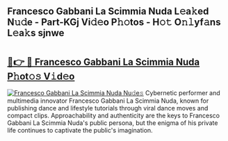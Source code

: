 ## Francesco Gabbani La Scimmia Nuda L𝚎a𝚔ed N𝚞𝚍e - Part-KGj Vi𝚍𝚎o P𝚑𝚘tos - H𝚘𝚝 O𝚗𝚕yf𝚊ns L𝚎a𝚔s sjnwe

# <h2><a href="http://kfdg7j0.oniu.top/?m=Francesco+Gabbani+La+Scimmia+Nuda">🔗👉 🔴 Francesco Gabbani La Scimmia Nuda P𝚑ot𝚘𝚜 V𝚒d𝚎o</a></h2>

[![Francesco Gabbani La Scimmia Nuda Nu𝚍e𝚜](https://i.imgur.com/0qMVB7G.gif)](http://kfdg7j0.oniu.top/?m=Francesco+Gabbani+La+Scimmia+Nuda)
Cybernetic performer and multimedia innovator Francesco Gabbani La Scimmia Nuda, known for publishing dance and lifestyle tutorials through viral dance moves and compact clips. Approachability and authenticity are the keys to Francesco Gabbani La Scimmia Nuda's public persona, but the enigma of his private life continues to captivate the public's imagination.  
